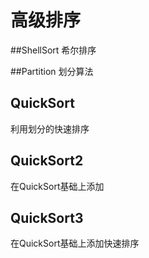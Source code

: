 # 高级排序

##ShellSort
希尔排序

##Partition
划分算法

## QuickSort
利用划分的快速排序

## QuickSort2
在QuickSort基础上添加

## QuickSort3
在QuickSort基础上添加快速排序


